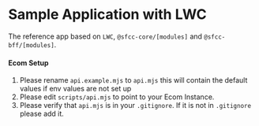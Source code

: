 # Sample Application with LWC

The reference app based on `LWC`, `@sfcc-core/[modules]` and `@sfcc-bff/[modules]`.

#### Ecom Setup
1) Please rename `api.example.mjs` to `api.mjs` this will contain the default values if env values are not set up
2) Please edit `scripts/api.mjs` to point to your Ecom Instance.
3) Please verify that `api.mjs` is in your `.gitignore`. If it is not in `.gitignore` please add it.

